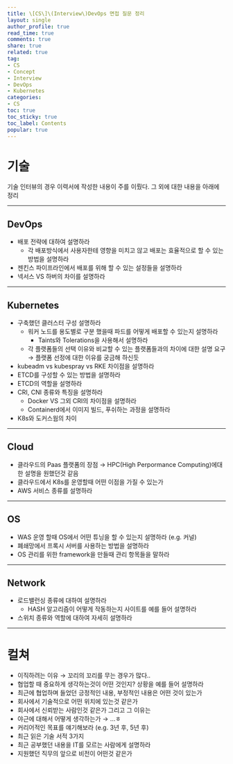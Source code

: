 ```yaml
---
title: \[CS\]\(Interview\)DevOps 면접 질문 정리
layout: single
author_profile: true
read_time: true
comments: true
share: true
related: true
tag:
- CS
- Concept
- Interview
- DevOps
- Kubernetes
categories:
- CS
toc: true
toc_sticky: true
toc_label: Contents
popular: true
---
```

# 기술

기술 인터뷰의 경우 이력서에 작성한 내용이 주를 이뤘다. 그 외에 대한 내용을 아래에 정리

---

## DevOps

- 배포 전략에 대하여 설명하라
    - 각 배포방식에서 사용자한테 영향을 미치고 않고 배포는 효율적으로 할 수 있는 방법을 설명하라
- 젠킨스 파이프라인에서 배포를 위해 할 수 있는 설정들을 설명하라
- 넥서스 VS 하버의 차이를 설명하라

---

## Kubernetes

- 구축했던 클러스터 구성 설명하라
    - 워커 노드를 용도별로 구분 했을때 파드를 어떻게 배포할 수 있는지 설명하라
        - Taints와 Tolerations을 사용해서 설명하라
    - 각 플랫폼들의 선택 이유와 비교할 수 있는 플랫폼들과의 차이에 대한 설명 요구 → 플랫폼 선정에 대한 이유를 궁금해 하신듯
- kubeadm vs kubespray vs RKE 차이점을 설명하라
- ETCD를 구성할 수 있는 방법을 설명하라
- ETCD의 역할을 설명하라
- CRI, CNI 종류와 특징을 설명하라
    - Docker VS 그외 CRI의 차이점을 설명하라
    - Containerd에서 이미지 빌드, 푸쉬하는 과정을 설명하라
- K8s와 도커스웜의 차이

---

## Cloud

- 클라우드의 Paas 플랫폼의 장점 → HPC(High Perpormance Computing)에대한 설명을 원했던것 같음
- 클라우드에서 K8s를 운영할때 어떤 이점을 가질 수 있는가
- AWS 서비스 종류를 설명하라

---

## OS

- WAS 운영 할때 OS에서 어떤 튜닝을 할 수 있는지 설명하라 (e.g. 커널)
- 폐쇄망에서 프록시 서버를 사용하는 방법을 설명하라
- OS 관리를 위한 framework을 만들때 관리 항목들을 말하라

---

## Network

- 로드밸런싱 종류에 대하여 설명하라
    - HASH 알고리즘이 어떻게 작동하는지 사이트를 예를 들어 설명하라
- 스위치 종류와 역할에 대하여 자세히 설명하라

---

# 컬쳐

- 이직하려는 이유 → 꼬리의 꼬리를 무는 경우가 많다..
- 협업할 때 중요하게 생각하는것이 어떤 것인지? 상황을 예를 들어 설명하라
- 최근에 협업하며 들었던 긍정적인 내용, 부정적인 내용은 어떤 것이 있는가
- 회사에서 기술적으로 어떤 위치에 있는것 같은가
- 회사에서 신뢰받는 사람인것 같은가 그리고 그 이유는
- 야근에 대해서 어떻게 생각하는가 → ...ㅎ
- 커리어적인 목표를 얘기해보라 (e.g. 3년 후, 5년 후)
- 최근 읽은 기술 서적 3가지
- 최근 공부했던 내용을 IT를 모르는 사람에게 설명하라
- 지원했던 직무의 앞으로 비전이 어떤것 같은가